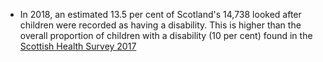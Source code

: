 -   In 2018, an estimated 13.5 per cent of Scotland's 14,738 looked
    after children were recorded as having a disability. This is higher
    than the overall proportion of children with a disability (10 per
    cent) found in the [Scottish Health Survey
    2017](https://www2.gov.scot/Topics/Statistics/Browse/Health/scottish-health-survey)
